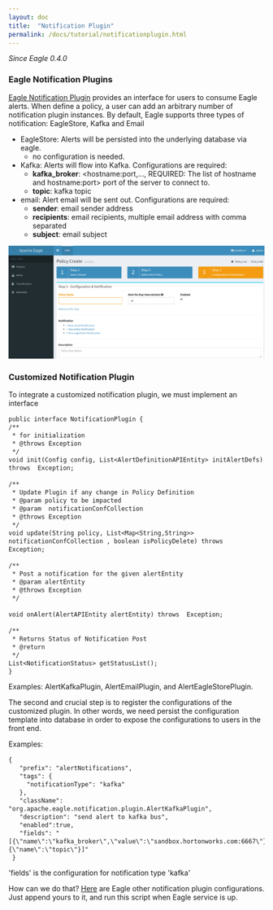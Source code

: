 ```yaml
---
layout: doc
title:  "Notification Plugin"
permalink: /docs/tutorial/notificationplugin.html
---
```


*Since Eagle 0.4.0*

### Eagle Notification Plugins

[Eagle Notification Plugin](https://cwiki.apache.org/confluence/display/EAG/Alert+notification+plugin) provides an interface for users to consume Eagle alerts. When define a policy, a user can add an arbitrary number of notification plugin instances. By default, Eagle supports three types of notification: EagleStore, Kafka and Email

* EagleStore: Alerts will be persisted into the underlying database via eagle. 
	* no configuration is needed. 
* Kafka: Alerts will flow into Kafka. Configurations are required:
	* **kafka_broker**: <hostname:port,..., REQUIRED: The list of hostname and hostname:port> port of the server to connect to. 
	* **topic**: kafka topic 
* email: Alert email will be sent out. Configurations are required:
	* **sender**: email sender address
	* **recipients**: email recipients, multiple email address with comma separated
	* **subject**: email subject
	
![notificationPlugin](/images/notificationPlugin.png)
### Customized Notification Plugin

To integrate a customized notification plugin, we must implement an interface 

	public interface NotificationPlugin {
    /**
     * for initialization
     * @throws Exception
     */
    void init(Config config, List<AlertDefinitionAPIEntity> initAlertDefs) throws  Exception;

    /**
     * Update Plugin if any change in Policy Definition
     * @param policy to be impacted
     * @param  notificationConfCollection
     * @throws Exception
     */
    void update(String policy, List<Map<String,String>> notificationConfCollection , boolean isPolicyDelete) throws  Exception;

    /**
     * Post a notification for the given alertEntity
     * @param alertEntity
     * @throws Exception
     */

    void onAlert(AlertAPIEntity alertEntity) throws  Exception;

    /**
     * Returns Status of Notification Post
     * @return
     */
    List<NotificationStatus> getStatusList();
	}
Examples: AlertKafkaPlugin, AlertEmailPlugin, and AlertEagleStorePlugin.

The second and crucial step is to register the configurations of the customized plugin. In other words, we need persist the configuration template into database in order to expose the configurations to users in the front end. 

Examples:

 	{
       "prefix": "alertNotifications",
       "tags": {
         "notificationType": "kafka"
       },
       "className": "org.apache.eagle.notification.plugin.AlertKafkaPlugin",
       "description": "send alert to kafka bus",
       "enabled":true,
       "fields": "[{\"name\":\"kafka_broker\",\"value\":\"sandbox.hortonworks.com:6667\"},{\"name\":\"topic\"}]"
     }
'fields' is the configuration for notification type 'kafka'

How can we do that? [Here](https://github.com/apache/incubator-eagle/blob/master/eagle-assembly/src/main/bin/eagle-topology-init.sh) are Eagle other notification plugin configurations. Just append yours to it, and run this script when Eagle service is up. 



